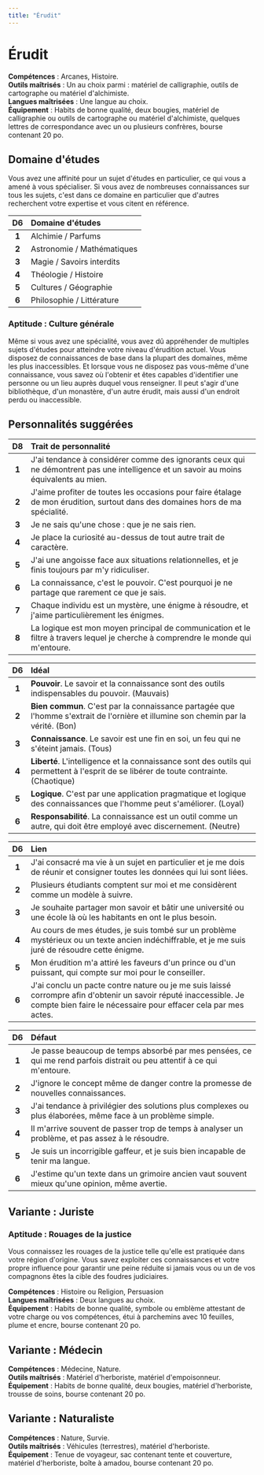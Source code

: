 ```yaml
---
title: "Érudit"
---
```

# Érudit
**Compétences** : Arcanes, Histoire.  
**Outils maîtrisés** : Un au choix parmi : matériel de calligraphie, outils de cartographe ou matériel d'alchimiste.  
**Langues maîtrisées** : Une langue au choix.  
**Équipement** : Habits de bonne qualité, deux bougies, matériel de calligraphie ou outils de cartographe ou matériel d'alchimiste, quelques lettres de correspondance avec un ou plusieurs confrères, bourse contenant 20 po.

## Domaine d'études
Vous avez une affinité pour un sujet d'études en particulier, ce qui vous a amené à vous spécialiser. Si vous avez de nombreuses connaissances sur tous les sujets, c'est dans ce domaine en particulier que d'autres recherchent votre expertise et vous citent en référence.

| D6 | Domaine d'études |
|:-:|:-|
| **1** | Alchimie / Parfums |
| **2** | Astronomie / Mathématiques |
| **3** | Magie / Savoirs interdits |
| **4** | Théologie / Histoire |
| **5** | Cultures / Géographie |
| **6** | Philosophie / Littérature |

### Aptitude : Culture générale
Même si vous avez une spécialité, vous avez dû appréhender de multiples sujets d'études pour atteindre votre niveau d'érudition actuel. Vous disposez de connaissances de base dans la plupart des domaines, même les plus inaccessibles. Et lorsque vous ne disposez pas vous-même d'une connaissance, vous savez où l'obtenir et êtes capables d'identifier une personne ou un lieu auprès duquel vous renseigner. Il peut s'agir d'une bibliothèque, d'un monastère, d'un autre érudit, mais aussi d'un endroit perdu ou inaccessible.

## Personnalités suggérées

| D8 | Trait de personnalité |
|:-:|:-|
| **1** | J'ai tendance à considérer comme des ignorants ceux qui ne démontrent pas une intelligence et un savoir au moins équivalents au mien. |
| **2** | J'aime profiter de toutes les occasions pour faire étalage de mon érudition, surtout dans des domaines hors de ma spécialité. |
| **3** | Je ne sais qu'une chose : que je ne sais rien. |
| **4** | Je place la curiosité au-dessus de tout autre trait de caractère. |
| **5** | J'ai une angoisse face aux situations relationnelles, et je finis toujours par m'y ridiculiser. |
| **6** | La connaissance, c'est le pouvoir. C'est pourquoi je ne partage que rarement ce que je sais. |
| **7** | Chaque individu est un mystère, une énigme à résoudre, et j'aime particulièrement les énigmes. |
| **8** | La logique est mon moyen principal de communication et le filtre à travers lequel je cherche à comprendre le monde qui m'entoure. |


| D6 | Idéal |
|:-:|:-|
| **1** | **Pouvoir**. Le savoir et la connaissance sont des outils indispensables du pouvoir. (Mauvais) |
| **2** | **Bien commun**. C'est par la connaissance partagée que l'homme s'extrait de l'ornière et illumine son chemin par la vérité. (Bon) |
| **3** | **Connaissance**. Le savoir est une fin en soi, un feu qui ne s'éteint jamais. (Tous) |
| **4** | **Liberté**. L'intelligence et la connaissance sont des outils qui permettent à l'esprit de se libérer de toute contrainte. (Chaotique) |
| **5** | **Logique**. C'est par une application pragmatique et logique des connaissances que l'homme peut s'améliorer. (Loyal) |
| **6** | **Responsabilité**. La connaissance est un outil comme un autre, qui doit être employé avec discernement. (Neutre) |


| D6 | Lien |
|:-:|:-|
| **1** | J'ai consacré ma vie à un sujet en particulier et je me dois de réunir et consigner toutes les données qui lui sont liées. |
| **2** | Plusieurs étudiants comptent sur moi et me considèrent comme un modèle à suivre. |
| **3** | Je souhaite partager mon savoir et bâtir une université ou une école là où les habitants en ont le plus besoin. |
| **4** | Au cours de mes études, je suis tombé sur un problème mystérieux ou un texte ancien indéchiffrable, et je me suis juré de résoudre cette énigme. |
| **5** | Mon érudition m'a attiré les faveurs d'un prince ou d'un puissant, qui compte sur moi pour le conseiller. |
| **6** | J'ai conclu un pacte contre nature ou je me suis laissé corrompre afin d'obtenir un savoir réputé inaccessible. Je compte bien faire le nécessaire pour effacer cela par mes actes. |


| D6 | Défaut |
|:-:|:-|
| **1** | Je passe beaucoup de temps absorbé par mes pensées, ce qui me rend parfois distrait ou peu attentif à ce qui m'entoure. |
| **2** | J'ignore le concept même de danger contre la promesse de nouvelles connaissances. |
| **3** | J'ai tendance à privilégier des solutions plus complexes ou plus élaborées, même face à un problème simple. |
| **4** | Il m'arrive souvent de passer trop de temps à analyser un problème, et pas assez à le résoudre. |
| **5** | Je suis un incorrigible gaffeur, et je suis bien incapable de tenir ma langue. |
| **6** | J'estime qu'un texte dans un grimoire ancien vaut souvent mieux qu'une opinion, même avertie. |

## Variante : Juriste

### Aptitude : Rouages de la justice
Vous connaissez les rouages de la justice telle qu'elle est pratiquée dans votre région d'origine. Vous savez exploiter ces connaissances et votre propre influence pour garantir une peine réduite si jamais vous ou un de vos compagnons êtes la cible des foudres judiciaires.

**Compétences** : Histoire ou Religion, Persuasion  
**Langues maîtrisées** : Deux langues au choix.  
**Équipement** : Habits de bonne qualité, symbole ou emblème attestant de votre charge ou vos compétences, étui à parchemins avec 10 feuilles, plume et encre, bourse contenant 20 po.

## Variante : Médecin

**Compétences** : Médecine, Nature.  
**Outils maîtrisés** : Matériel d'herboriste, matériel d'empoisonneur.  
**Équipement** : Habits de bonne qualité, deux bougies, matériel d'herboriste, trousse de soins, bourse contenant 20 po.

## Variante : Naturaliste

**Compétences** : Nature, Survie.  
**Outils maîtrisés** : Véhicules (terrestres), matériel d'herboriste.  
**Équipement** : Tenue de voyageur, sac contenant tente et couverture, matériel d'herboriste, boîte à amadou, bourse contenant 20 po.
